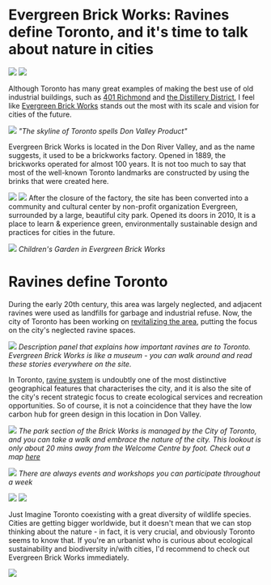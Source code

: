 # Evergreen Brick Works: Ravines define Toronto, and it's time to talk about nature in cities

![](evergreen12.jpg)
![](evergreen5.jpg)

Although Toronto has many great examples of making the best use of old industrial buildings, such as [401 Richmond](https://www.travelingcircusofurbanism.com/toronto/401richmond) and [the Distillery District](https://www.travelingcircusofurbanism.com/toronto/oldtoronto), I feel like [Evergreen Brick Works](https://www.evergreen.ca/) stands out the most with its scale and vision for cities of the future.

![](evergreen18.jpg)
_"The skyline of Toronto spells Don Valley Product"_

Evergreen Brick Works is located in the Don River Valley, and as the name suggests, it used to be a brickworks factory. Opened in 1889, the brickworks operated for almost 100 years. It is not too much to say that most of the well-known Toronto landmarks are constructed by using the brinks that were created here.

![](evergreen10.jpg)
![](evergreen4.jpg)
After the closure of the factory, the site has been converted into a community and cultural center by non-profit organization Evergreen, surrounded by a large, beautiful city park. Opened its doors in 2010, It is a place to learn & experience green, environmentally sustainable design and practices for cities in the future.

![](evergreen2.jpg)
_Children's Garden in Evergreen Brick Works_

# Ravines define Toronto

During the early 20th century, this area was largely neglected, and adjacent ravines were used as landfills for garbage and industrial refuse. Now, the city of Toronto has been working on [revitalizing the area](https://donrivervalleypark.ca/), putting the focus on the city's neglected ravine spaces.

![](evergreen6.jpg)
_Description panel that explains how important ravines are to Toronto. Evergreen Brick Works is like a museum - you can walk around and read these stories everywhere on the site._

In Toronto, [ravine system](https://www.toronto.ca/explore-enjoy/parks-gardens-beaches/ravines-natural-parklands/) is undoubtly one of the most distinctive geographical features that characterises the city, and it is also the site of the city's recent strategic focus to create ecological services and recreation opportunities. So of course, it is not a coincidence that they have the low carbon hub for green design in this location in Don Valley.

![](evergreen14.jpg)
_The park section of the Brick Works is managed by the City of Toronto, and you can take a walk and embrace the nature of the city. This lookout is only about 20 mins away from the Welcome Centre by foot. Check out a map [here](https://donrivervalleypark.ca/park-map/)_

![](evergreen7.jpg)
_There are always events and workshops you can participate throughout a week_

![](evergreen8.jpg)
![](evergreen9.jpg)

Just Imagine Toronto coexisting with a great diversity of wildlife species. Cities are getting bigger worldwide, but it doesn't mean that we can stop thinking about the nature - in fact, it is very crucial, and obviously Toronto seems to know that. If you're an urbanist who is curious about ecological sustainability and biodiversity in/with cities, I'd recommend to check out Evergreen Brick Works immediately.

![](evergreen17.jpg)
